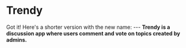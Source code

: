 # Trendy
Got it! Here's a shorter version with the new name:  ---  **Trendy is a discussion app where users comment and vote on topics created by admins.**
